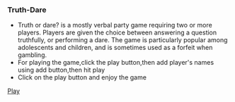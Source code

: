 ### Truth-Dare

- Truth or dare? is a mostly verbal party game requiring two or more players. Players are given the choice between answering a question truthfully, or performing a dare. The game is particularly popular among adolescents and children, and is sometimes used as a forfeit when gambling.
- For playing the game,click the play button,then add player's names using add button,then hit play
- Click on the play button and enjoy the game

<a href="https://aman-abesec.github.io/Truth-Dare/">Play</a>
